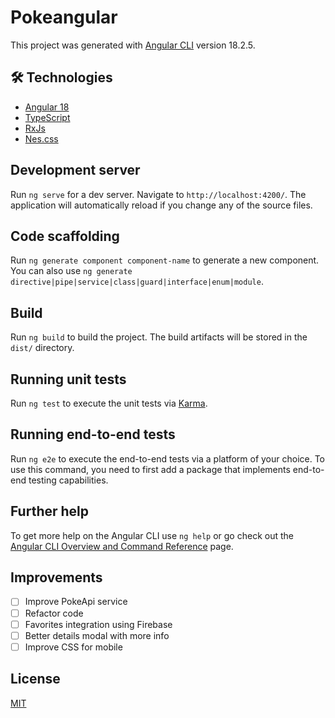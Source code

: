 
# Pokeangular

This project was generated with [Angular CLI](https://github.com/angular/angular-cli) version 18.2.5.

## 🛠 Technologies

- [Angular 18](https://angular.dev)
- [TypeScript](https://www.typescriptlang.org/)
- [RxJs](https://rxjs.dev/)
- [Nes.css](https://nostalgic-css.github.io/NES.css/)

## Development server

Run `ng serve` for a dev server. Navigate to `http://localhost:4200/`. The application will automatically reload if you change any of the source files.

## Code scaffolding

Run `ng generate component component-name` to generate a new component. You can also use `ng generate directive|pipe|service|class|guard|interface|enum|module`.

## Build

Run `ng build` to build the project. The build artifacts will be stored in the `dist/` directory.

## Running unit tests

Run `ng test` to execute the unit tests via [Karma](https://karma-runner.github.io).

## Running end-to-end tests

Run `ng e2e` to execute the end-to-end tests via a platform of your choice. To use this command, you need to first add a package that implements end-to-end testing capabilities.

## Further help

To get more help on the Angular CLI use `ng help` or go check out the [Angular CLI Overview and Command Reference](https://angular.dev/tools/cli) page.


## Improvements

- [ ] Improve PokeApi service
- [ ] Refactor code
- [ ] Favorites integration using Firebase
- [ ] Better details modal with more info
- [ ] Improve CSS for mobile

## License

[MIT](https://choosealicense.com/licenses/mit/)

